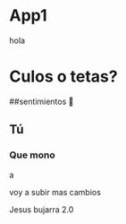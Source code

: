 # App1

hola
# Culos o tetas?
##sentimientos
🥱
## Tú
### Que mono


a



voy a subir mas cambios

 Jesus bujarra 2.0
